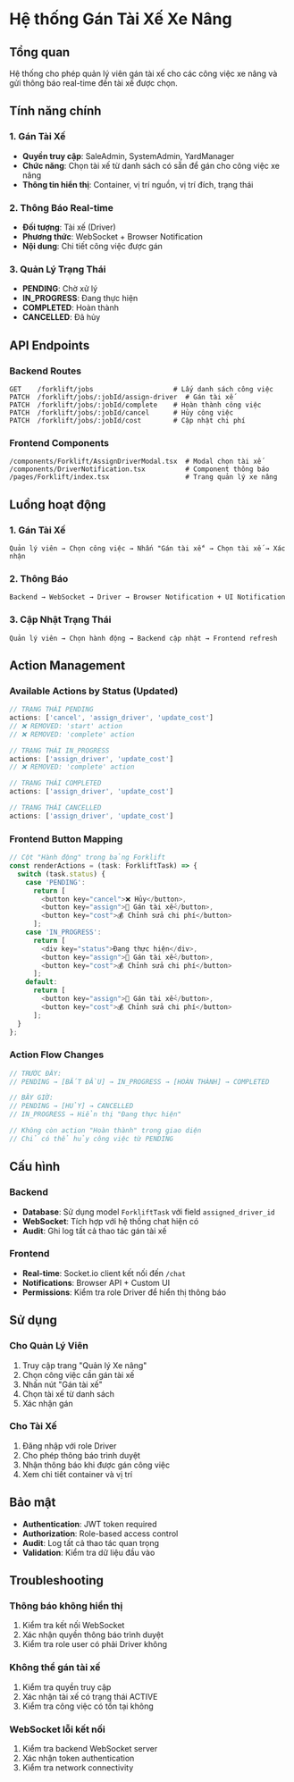 # Hệ thống Gán Tài Xế Xe Nâng

## Tổng quan

Hệ thống cho phép quản lý viên gán tài xế cho các công việc xe nâng và gửi thông báo real-time đến tài xế được chọn.

## Tính năng chính

### 1. Gán Tài Xế
- **Quyền truy cập**: SaleAdmin, SystemAdmin, YardManager
- **Chức năng**: Chọn tài xế từ danh sách có sẵn để gán cho công việc xe nâng
- **Thông tin hiển thị**: Container, vị trí nguồn, vị trí đích, trạng thái

### 2. Thông Báo Real-time
- **Đối tượng**: Tài xế (Driver)
- **Phương thức**: WebSocket + Browser Notification
- **Nội dung**: Chi tiết công việc được gán

### 3. Quản Lý Trạng Thái
- **PENDING**: Chờ xử lý
- **IN_PROGRESS**: Đang thực hiện  
- **COMPLETED**: Hoàn thành
- **CANCELLED**: Đã hủy

## API Endpoints

### Backend Routes
```
GET    /forklift/jobs                    # Lấy danh sách công việc
PATCH  /forklift/jobs/:jobId/assign-driver  # Gán tài xế
PATCH  /forklift/jobs/:jobId/complete    # Hoàn thành công việc
PATCH  /forklift/jobs/:jobId/cancel      # Hủy công việc
PATCH  /forklift/jobs/:jobId/cost        # Cập nhật chi phí
```

### Frontend Components
```
/components/Forklift/AssignDriverModal.tsx  # Modal chọn tài xế
/components/DriverNotification.tsx          # Component thông báo
/pages/Forklift/index.tsx                   # Trang quản lý xe nâng
```

## Luồng hoạt động

### 1. Gán Tài Xế
```
Quản lý viên → Chọn công việc → Nhấn "Gán tài xế" → Chọn tài xế → Xác nhận
```

### 2. Thông Báo
```
Backend → WebSocket → Driver → Browser Notification + UI Notification
```

### 3. Cập Nhật Trạng Thái
```
Quản lý viên → Chọn hành động → Backend cập nhật → Frontend refresh
```

## Action Management

### Available Actions by Status (Updated)
```typescript
// TRẠNG THÁI PENDING
actions: ['cancel', 'assign_driver', 'update_cost']
// ❌ REMOVED: 'start' action
// ❌ REMOVED: 'complete' action

// TRẠNG THÁI IN_PROGRESS  
actions: ['assign_driver', 'update_cost']
// ❌ REMOVED: 'complete' action

// TRẠNG THÁI COMPLETED
actions: ['assign_driver', 'update_cost']

// TRẠNG THÁI CANCELLED
actions: ['assign_driver', 'update_cost']
```

### Frontend Button Mapping
```typescript
// Cột "Hành động" trong bảng Forklift
const renderActions = (task: ForkliftTask) => {
  switch (task.status) {
    case 'PENDING':
      return [
        <button key="cancel">❌ Hủy</button>,
        <button key="assign">👤 Gán tài xế</button>,
        <button key="cost">💰 Chỉnh sửa chi phí</button>
      ];
    case 'IN_PROGRESS':
      return [
        <div key="status">Đang thực hiện</div>,
        <button key="assign">👤 Gán tài xế</button>,
        <button key="cost">💰 Chỉnh sửa chi phí</button>
      ];
    default:
      return [
        <button key="assign">👤 Gán tài xế</button>,
        <button key="cost">💰 Chỉnh sửa chi phí</button>
      ];
  }
};
```

### Action Flow Changes
```typescript
// TRƯỚC ĐÂY:
// PENDING → [BẮT ĐẦU] → IN_PROGRESS → [HOÀN THÀNH] → COMPLETED

// BÂY GIỜ:
// PENDING → [HỦY] → CANCELLED
// IN_PROGRESS → Hiển thị "Đang thực hiện"

// Không còn action "Hoàn thành" trong giao diện
// Chỉ có thể hủy công việc từ PENDING
```

## Cấu hình

### Backend
- **Database**: Sử dụng model `ForkliftTask` với field `assigned_driver_id`
- **WebSocket**: Tích hợp với hệ thống chat hiện có
- **Audit**: Ghi log tất cả thao tác gán tài xế

### Frontend
- **Real-time**: Socket.io client kết nối đến `/chat`
- **Notifications**: Browser API + Custom UI
- **Permissions**: Kiểm tra role Driver để hiển thị thông báo

## Sử dụng

### Cho Quản Lý Viên
1. Truy cập trang "Quản lý Xe nâng"
2. Chọn công việc cần gán tài xế
3. Nhấn nút "Gán tài xế"
4. Chọn tài xế từ danh sách
5. Xác nhận gán

### Cho Tài Xế
1. Đăng nhập với role Driver
2. Cho phép thông báo trình duyệt
3. Nhận thông báo khi được gán công việc
4. Xem chi tiết container và vị trí

## Bảo mật

- **Authentication**: JWT token required
- **Authorization**: Role-based access control
- **Audit**: Log tất cả thao tác quan trọng
- **Validation**: Kiểm tra dữ liệu đầu vào

## Troubleshooting

### Thông báo không hiển thị
1. Kiểm tra kết nối WebSocket
2. Xác nhận quyền thông báo trình duyệt
3. Kiểm tra role user có phải Driver không

### Không thể gán tài xế
1. Kiểm tra quyền truy cập
2. Xác nhận tài xế có trạng thái ACTIVE
3. Kiểm tra công việc có tồn tại không

### WebSocket lỗi kết nối
1. Kiểm tra backend WebSocket server
2. Xác nhận token authentication
3. Kiểm tra network connectivity
